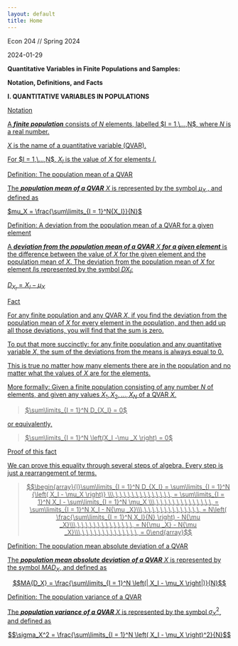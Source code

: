 ```yaml
---
layout: default
title: Home
---
```

Econ 204 // Spring 2024

2024-01-29

**Quantitative Variables in Finite Populations and Samples:**

**Notation, Definitions, and Facts**

**I. QUANTITATIVE VARIABLES IN POPULATIONS**

<u>Notation<u>

A ***finite population*** consists of $N$ elements, labelled $I =
1,\...,N$, where $N$ is a real number.

$X$ is the name of a quantitative variable (QVAR).

For $I = 1,\...,N$, ${X_I}$ is the value of $X$ for elements
$I$.

<u>Definition: The population mean of a QVAR<u>

The ***population mean of a QVAR*** $X$ is represented by the symbol
$\mu_X$ , and defined as

$mu_X = \frac{\sum\limits_{I = 1}^N{X_I}}{N}$

<u>Definition: A deviation from the population mean of a QVAR for a given
element<u>

A ***deviation from the population*** ***mean of a QVAR*** $X$
***for a given element*** is the difference between the value of $X$
for the given element and the population mean of $X.$ The deviation
from the population mean of $X$ for element $I$is represented by
the symbol $D{X_I}$:

$D_{X_I} = {X_I} - {\mu_X}$

<u>Fact<u>

For any finite population and any QVAR $X$, if you find the
deviation from the population mean of $X$ for every element in the
population, and then add up all those deviations, you will find that the
sum is zero.

To put that more succinctly: for any finite population and any
quantitative variable $X$, the sum of the deviations from the means
is always equal to 0.

This is true no matter how many elements there are in the population and
no matter what the values of $X$ are for the elements.

More formally: Given a finite population consisting of any number
$N$ of elements, and given any values
$X_1,X_2,...,X_N$ of a QVAR $X$,

> $\sum\limits_{I = 1}^N D_{X_I} = 0$

or equivalently,

> $\sum\limits_{I = 1}^N \left(X_I -\mu _X \right) =
> 0$

<u>Proof of this fact<u>

We can prove this equality through several steps of algebra. Every step
is just a rearrangement of terms.

> $$\begin{array}{l}\sum\limits_{I = 1}^N D_{X_I} =
> \sum\limits_{I = 1}^N {\left( X_I - \mu_X \right)}
> \\\,\,\,\,\,\,\,\,\,\,\,\,\,\,\, = \sum\limits_{I
> = 1}^N X_I - \sum\limits_{I = 1}^N \mu_X
> \\\,\,\,\,\,\,\,\,\,\,\,\,\,\,\, = \sum\limits_{I
> = 1}^N X_I - N{\mu
> _X}\\\,\,\,\,\,\,\,\,\,\,\,\,\,\,\, = N\left(
> \frac{\sum\limits_{I = 1}^N X_I}{N} \right) - N{\mu
> _X}\\\,\,\,\,\,\,\,\,\,\,\,\,\,\,\, = N{\mu _X} -
> N{\mu _X}\\\,\,\,\,\,\,\,\,\,\,\,\,\,\,\, =
> 0\end{array}$$

<u>Definition: The population mean absolute deviation of a
QVAR<u>

The ***population mean absolute deviation*** ***of a QVAR*** $X$ is
represented by the symbol $MA{D_X}$, and defined as

$$MA{D_X} = \frac{\sum\limits_{I = 1}^N \left(| X_I - \mu_X \right|)}{N}$$

<u>Definition: The population variance of a QVAR<u>

The ***population variance*** ***of a QVAR*** $X$ is represented by the symbol $\sigma_X^2$, and defined as

$$\sigma_X^2 = \frac{\sum\limits_{I = 1}^N \left( X_I - \mu_X \right)^2}{N}$$
